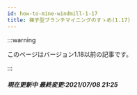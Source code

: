 ```yaml
---
id: how-to-mine-windmill-1-17
title: 梯子型ブランチマイニングのすゝめ(1.17)
---
```


:::warning

このページはバージョン1.18以前の記事です。

:::
<h5>現在更新中
最終変更:2021/07/08 21:25</h5>
